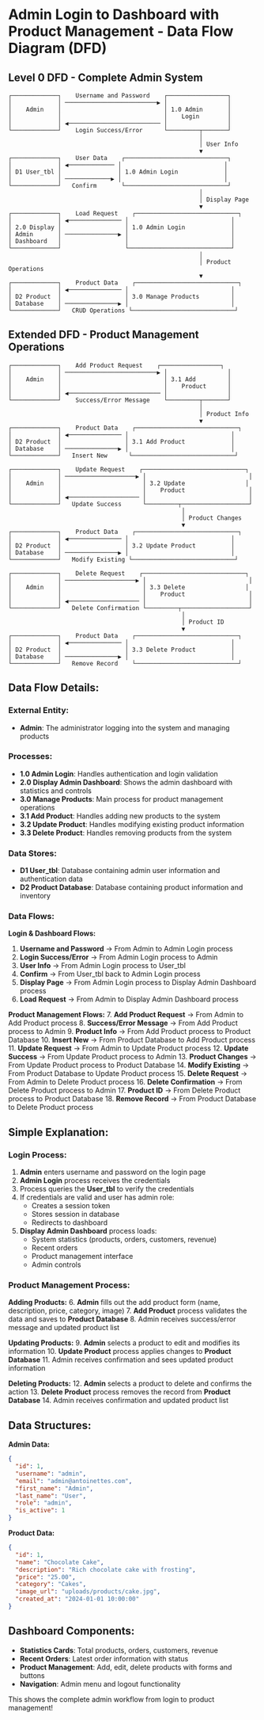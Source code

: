 # Admin Login to Dashboard with Product Management - Data Flow Diagram (DFD)

## Level 0 DFD - Complete Admin System

```
┌─────────────┐    Username and Password    ┌─────────────────┐
│             │ ──────────────────────────▶ │                 │
│    Admin    │                             │ 1.0 Admin       │
│             │                             │    Login        │
│             │ ◀────────────────────────── │                 │
└─────────────┘    Login Success/Error      └─────────┬───────┘
                                                      │
                                                      │ User Info
                                                      ▼
┌─────────────┐    User Data    ┌─────────────────────────────┐
│             │ ◀───────────── │                             │
│ D1 User_tbl │                │ 1.0 Admin Login             │
│             │ ─────────────▶ │                             │
└─────────────┘   Confirm       └─────────────────────────────┘
                                                      │
                                                      │ Display Page
                                                      ▼
┌─────────────┐    Load Request    ┌─────────────────────────────┐
│             │ ◀─────────────── │                             │
│ 2.0 Display │                  │ 1.0 Admin Login             │
│ Admin       │ ───────────────▶ │                             │
│ Dashboard   │                  │                             │
└─────────────┘                  └─────────────────────────────┘
                                                      │
                                                      │ Product Operations
                                                      ▼
┌─────────────┐    Product Data    ┌─────────────────────────────┐
│             │ ◀─────────────── │                             │
│ D2 Product  │                  │ 3.0 Manage Products         │
│ Database    │ ───────────────▶ │                             │
└─────────────┘   CRUD Operations └─────────────────────────────┘
```

## Extended DFD - Product Management Operations

```
┌─────────────┐    Add Product Request    ┌─────────────────┐
│             │ ──────────────────────────▶ │                 │
│    Admin    │                             │ 3.1 Add         │
│             │                             │    Product      │
│             │ ◀────────────────────────── │                 │
└─────────────┘    Success/Error Message    └─────────┬───────┘
                                                      │
                                                      │ Product Info
                                                      ▼
┌─────────────┐    Product Data    ┌─────────────────────────────┐
│             │ ◀─────────────── │                             │
│ D2 Product  │                  │ 3.1 Add Product             │
│ Database    │ ───────────────▶ │                             │
└─────────────┘   Insert New      └─────────────────────────────┘

┌─────────────┐    Update Request    ┌─────────────────────────────┐
│             │ ────────────────────▶ │                             │
│    Admin    │                       │ 3.2 Update                 │
│             │                       │    Product                  │
│             │ ◀──────────────────── │                             │
└─────────────┘   Update Success      └─────────┬───────────────────┘
                                                 │
                                                 │ Product Changes
                                                 ▼
┌─────────────┐    Product Data    ┌─────────────────────────────┐
│             │ ◀─────────────── │                             │
│ D2 Product  │                  │ 3.2 Update Product          │
│ Database    │ ───────────────▶ │                             │
└─────────────┘   Modify Existing └─────────────────────────────┘

┌─────────────┐    Delete Request    ┌─────────────────────────────┐
│             │ ────────────────────▶ │                             │
│    Admin    │                       │ 3.3 Delete                 │
│             │                       │    Product                  │
│             │ ◀──────────────────── │                             │
└─────────────┘   Delete Confirmation └─────────┬───────────────────┘
                                                 │
                                                 │ Product ID
                                                 ▼
┌─────────────┐    Product Data    ┌─────────────────────────────┐
│             │ ◀─────────────── │                             │
│ D2 Product  │                  │ 3.3 Delete Product          │
│ Database    │ ───────────────▶ │                             │
└─────────────┘   Remove Record    └─────────────────────────────┘
```

## Data Flow Details:

### External Entity:
- **Admin**: The administrator logging into the system and managing products

### Processes:
- **1.0 Admin Login**: Handles authentication and login validation
- **2.0 Display Admin Dashboard**: Shows the admin dashboard with statistics and controls
- **3.0 Manage Products**: Main process for product management operations
- **3.1 Add Product**: Handles adding new products to the system
- **3.2 Update Product**: Handles modifying existing product information
- **3.3 Delete Product**: Handles removing products from the system

### Data Stores:
- **D1 User_tbl**: Database containing admin user information and authentication data
- **D2 Product Database**: Database containing product information and inventory

### Data Flows:
**Login & Dashboard Flows:**
1. **Username and Password** → From Admin to Admin Login process
2. **Login Success/Error** → From Admin Login process to Admin
3. **User Info** → From Admin Login process to User_tbl
4. **Confirm** → From User_tbl back to Admin Login process
5. **Display Page** → From Admin Login process to Display Admin Dashboard process
6. **Load Request** → From Admin to Display Admin Dashboard process

**Product Management Flows:**
7. **Add Product Request** → From Admin to Add Product process
8. **Success/Error Message** → From Add Product process to Admin
9. **Product Info** → From Add Product process to Product Database
10. **Insert New** → From Product Database to Add Product process
11. **Update Request** → From Admin to Update Product process
12. **Update Success** → From Update Product process to Admin
13. **Product Changes** → From Update Product process to Product Database
14. **Modify Existing** → From Product Database to Update Product process
15. **Delete Request** → From Admin to Delete Product process
16. **Delete Confirmation** → From Delete Product process to Admin
17. **Product ID** → From Delete Product process to Product Database
18. **Remove Record** → From Product Database to Delete Product process

## Simple Explanation:

### Login Process:
1. **Admin** enters username and password on the login page
2. **Admin Login** process receives the credentials
3. Process queries the **User_tbl** to verify the credentials
4. If credentials are valid and user has admin role:
   - Creates a session token
   - Stores session in database
   - Redirects to dashboard
5. **Display Admin Dashboard** process loads:
   - System statistics (products, orders, customers, revenue)
   - Recent orders
   - Product management interface
   - Admin controls

### Product Management Process:

**Adding Products:**
6. **Admin** fills out the add product form (name, description, price, category, image)
7. **Add Product** process validates the data and saves to **Product Database**
8. Admin receives success/error message and updated product list

**Updating Products:**
9. **Admin** selects a product to edit and modifies its information
10. **Update Product** process applies changes to **Product Database**
11. Admin receives confirmation and sees updated product information

**Deleting Products:**
12. **Admin** selects a product to delete and confirms the action
13. **Delete Product** process removes the record from **Product Database**
14. Admin receives confirmation and updated product list

## Data Structures:

**Admin Data:**
```json
{
  "id": 1,
  "username": "admin",
  "email": "admin@antoinettes.com",
  "first_name": "Admin",
  "last_name": "User",
  "role": "admin",
  "is_active": 1
}
```

**Product Data:**
```json
{
  "id": 1,
  "name": "Chocolate Cake",
  "description": "Rich chocolate cake with frosting",
  "price": "25.00",
  "category": "Cakes",
  "image_url": "uploads/products/cake.jpg",
  "created_at": "2024-01-01 10:00:00"
}
```

## Dashboard Components:
- **Statistics Cards**: Total products, orders, customers, revenue
- **Recent Orders**: Latest order information with status
- **Product Management**: Add, edit, delete products with forms and buttons
- **Navigation**: Admin menu and logout functionality

This shows the complete admin workflow from login to product management!
